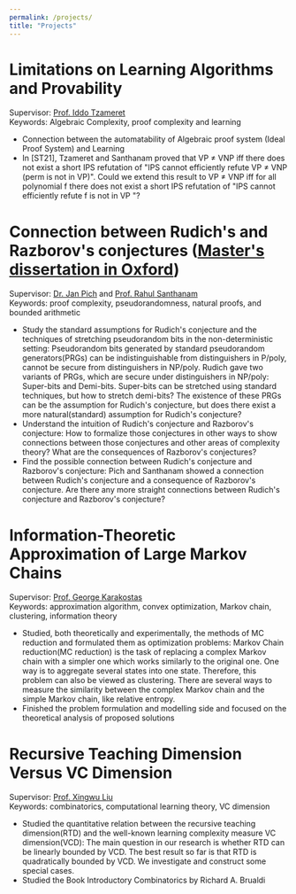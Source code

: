 ```yaml
---
permalink: /projects/
title: "Projects"
---
```


Limitations on Learning Algorithms and Provability
======
Supervisor: [Prof. Iddo Tzameret](https://www.doc.ic.ac.uk/~itzamere/index.html)  
Keywords: Algebraic Complexity, proof complexity and learning
* Connection between the automatability of Algebraic proof system (Ideal Proof System) and Learning
* In [ST21], Tzameret and Santhanam proved that VP $\neq$ VNP iff there does not exist a short IPS refutation of "IPS cannot efficiently refute VP $\neq$ VNP (perm is not in VP)". Could we extend this result to VP $\neq$ VNP iff for all polynomial f there does not exist a short IPS refutation of "IPS cannot efficiently refute f is not in VP "?

Connection between Rudich's and Razborov's conjectures ([Master's dissertation in Oxford](../assets/Oxford_Master_thesis.pdf))
======
Supervisor: [Dr. Jan Pich](https://users.ox.ac.uk/~coml0742/) and [Prof. Rahul Santhanam](https://www.cs.ox.ac.uk/people/rahul.santhanam/)  
Keywords: proof complexity, pseudorandomness, natural proofs, and bounded arithmetic
* Study the standard assumptions for Rudich's conjecture and the techniques of stretching pseudorandom bits in the non-deterministic setting: Pseudorandom bits generated by standard pseudorandom generators(PRGs) can be indistinguishable from distinguishers in P/poly, cannot be secure from distinguishers in NP/poly. Rudich gave two variants of PRGs, which are secure under distinguishers in NP/poly: Super-bits and Demi-bits. Super-bits can be stretched using standard techniques, but how to stretch demi-bits? The existence of these PRGs can be the assumption for Rudich's conjecture, but does there exist a more natural(standard) assumption for Rudich's conjecture?
* Understand the intuition of Rudich's conjecture and Razborov's conjecture: How to formalize those conjectures in other ways to show connections between those conjectures and other areas of complexity theory? What are the consequences of Razborov's conjectures?
* Find the possible connection between Rudich's conjecture and Razborov's conjecture: Pich and Santhanam showed a connection between Rudich's conjecture and a consequence of Razborov's conjecture. Are there any more straight connections between Rudich's conjecture and Razborov's conjecture?


Information-Theoretic Approximation of Large Markov Chains
======
Supervisor: [Prof. George Karakostas](http://www.cas.mcmaster.ca/~gk/)  
Keywords: approximation algorithm, convex optimization, Markov chain, clustering, information theory
* Studied, both theoretically and experimentally, the methods of MC reduction and formulated them as optimization problems: Markov Chain reduction(MC reduction) is the task of replacing a complex Markov chain with a simpler one which works similarly to the original one. One way is to aggregate several states into one state. Therefore, this problem can also be viewed as clustering. There are several ways to measure the similarity between the complex Markov chain and the simple Markov chain, like relative entropy.
* Finished the problem formulation and modelling side and focused on the theoretical analysis of proposed solutions



Recursive Teaching Dimension Versus VC Dimension
======
Supervisor: [Prof. Xingwu Liu](https://people.ucas.ac.cn/~xingwu)  
Keywords: combinatorics, computational learning theory, VC dimension
* Studied the quantitative relation between the recursive teaching dimension(RTD) and the well-known learning complexity measure VC dimension(VCD): The main question in our research is whether RTD can be linearly bounded by VCD. The best result so far is that RTD is quadratically bounded by VCD. We investigate and construct some special cases.
* Studied the Book Introductory Combinatorics by Richard A. Brualdi
